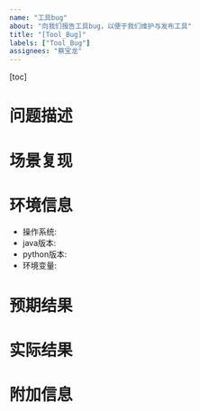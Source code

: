```yaml
---
name: "工具bug"
about: "向我们报告工具bug，以便于我们维护与发布工具"
title: "[Tool_Bug]"
labels: ["Tool_Bug"]
assignees: "蔡宝龙"
---
```


[toc]

# 问题描述
<!-- 
在这里用清晰、简洁的语言描述问题的现象和影响。 
-->



# 场景复现
<!-- 
详细描述场景复现的步骤，如果问题比较复杂，可以提供截图、视频等辅助说明。 
-->



# 环境信息
<!-- 
环境信息有助于我们细分问题场景
-->
- 操作系统:
- java版本:
- python版本:
- 环境变量:



# 预期结果
<!-- 
在这里说明问题出现时的预期结果
-->

# 实际结果
<!-- 
在这里说明问题出现时的实际结果
-->

# 附加信息
<!-- 
在如果有其他可能对解决问题有帮助的信息，可以在这里提供
-->